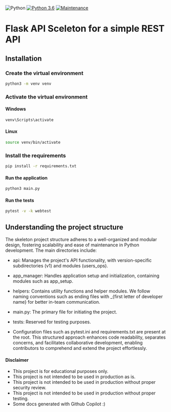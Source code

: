 ![Python](https://img.shields.io/badge/python-3670A0?style=for-the-badge&logo=python&logoColor=ffdd54)
[![Python 3.6](https://img.shields.io/badge/python-3.11-blue.svg)](https://www.python.org/downloads/release/python-3110/)
[![Maintenance](https://img.shields.io/badge/Maintained%3F-yes-green.svg)](https://github.com/tsartsaris/)


# Flask API Sceleton for a simple REST API

## Installation

### Create the virtual environment
```bash
python3 -m venv venv
```

### Activate the virtual environment
#### Windows
```bash
venv\Scripts\activate
```

#### Linux
```bash
source venv/bin/activate
```

### Install the requirements
```bash
pip install -r requirements.txt
```

#### Run the application
```bash
python3 main.py
```

#### Run the tests
```bash
pytest -v -k webtest 
```

## Understanding the project structure

The skeleton project structure adheres to a well-organized and modular design, fostering scalability and ease of maintenance in Python development. The main directories include:

- api: Manages the project's API functionality, with version-specific subdirectories (v1) and modules (users_ops).

- app_manager: Handles application setup and initialization, containing modules such as app_setup.

- helpers: Contains utility functions and helper modules. We follow naming conventions such as ending files with _{first letter of developer name} for better in-team communication.

- main.py: The primary file for initiating the project.

- tests: Reserved for testing purposes.

- Configuration files such as pytest.ini and requirements.txt are present at the root. This structured approach enhances code readability, separates concerns, and facilitates collaborative development, enabling contributors to comprehend and extend the project effortlessly.

#### Disclaimer
- This project is for educational purposes only.
- This project is not intended to be used in production as is. 
- This project is not intended to be used in production without proper security review.
- This project is not intended to be used in production without proper testing.
- Some docs generated with Github Copilot :)

